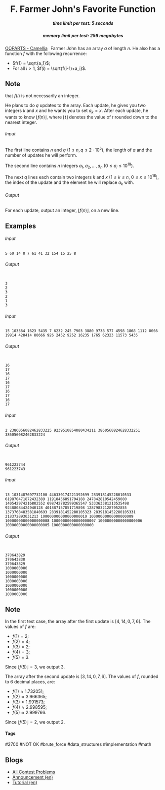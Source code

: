 <h1 style='text-align: center;'> F. Farmer John's Favorite Function</h1>

<h5 style='text-align: center;'>time limit per test: 5 seconds</h5>
<h5 style='text-align: center;'>memory limit per test: 256 megabytes</h5>

[ΩΩPARTS - Camellia](https://soundcloud.com/user-838515264/camellia-parts-ooparts)⠀Farmer John has an array $a$ of length $n$. He also has a function $f$ with the following recurrence: 

* $f(1) = \sqrt{a_1}$;
* For all $i > 1$, $f(i) = \sqrt{f(i-1)+a_i}$.

## Note

 that $f(i)$ is not necessarily an integer.

He plans to do $q$ updates to the array. Each update, he gives you two integers $k$ and $x$ and he wants you to set $a_k = x$. After each update, he wants to know $\lfloor f(n) \rfloor$, where $\lfloor t \rfloor$ denotes the value of $t$ rounded down to the nearest integer.

###### Input

The first line contains $n$ and $q$ ($1 \leq n, q \leq 2 \cdot 10^5$), the length of $a$ and the number of updates he will perform.

The second line contains $n$ integers $a_1, a_2, \ldots, a_n$ ($0 \leq a_i \leq 10^{18}$).

The next $q$ lines each contain two integers $k$ and $x$ ($1 \leq k \leq n$, $0 \leq x \leq 10^{18}$), the index of the update and the element he will replace $a_k$ with.

###### Output

For each update, output an integer, $\lfloor f(n) \rfloor$, on a new line.

## Examples

###### Input


```text
5 60 14 0 7 61 41 32 154 15 25 8
```
###### Output

```text

3
2
3
2
1
3

```
###### Input


```text
15 103364 1623 5435 7 6232 245 7903 3880 9738 577 4598 1868 1112 8066 19914 428414 80666 926 2452 9252 16235 1765 62323 11573 5435
```
###### Output

```text

16
17
16
17
16
17
16
17
16
17

```
###### Input


```text
2 2386056082462833225 9239510854080434211 3860560824628332251 386056082462833224
```
###### Output

```text

961223744
961223743

```
###### Input


```text
13 1031487697732100 446330174221392699 283918145228010533 619870471872432389 11918456891794188 247842810542459080 140542974216802552 698742782599365547 533363381213535498 92488084424940128 401887157851719898 128798321287952855 1373768483581840693 2839181452280105323 2839181452280105331 218372893031213 100000000000000000010 10000000000000000009 10000000000000000008 10000000000000000007 10000000000000000006 10000000000000000005 1000000000000000000
```
###### Output

```text

370643829
370643830
370643829
1000000000
1000000000
1000000000
1000000000
1000000000
1000000000
1000000000

```
## Note

In the first test case, the array after the first update is $[4, 14, 0, 7, 6]$. The values of $f$ are:

* $f(1)=2$;
* $f(2)=4$;
* $f(3)=2$;
* $f(4)=3$;
* $f(5)=3$.

Since $\lfloor f(5) \rfloor = 3$, we output $3$.

The array after the second update is $[3, 14, 0, 7, 6]$. The values of $f$, rounded to $6$ decimal places, are:

* $f(1)\approx 1.732051$;
* $f(2)\approx 3.966365$;
* $f(3)\approx 1.991573$;
* $f(4)\approx 2.998595$;
* $f(5)\approx 2.999766$.

Since $\lfloor f(5) \rfloor = 2$, we output $2$.



#### Tags 

#2700 #NOT OK #brute_force #data_structures #implementation #math 

## Blogs
- [All Contest Problems](../CodeTON_Round_8_(Div._1_+_Div._2,_Rated,_Prizes!).md)
- [Announcement (en)](../blogs/Announcement_(en).md)
- [Tutorial (en)](../blogs/Tutorial_(en).md)
